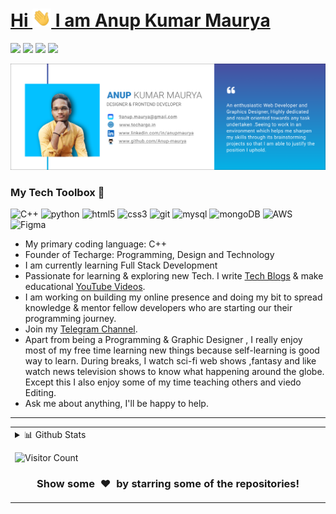 # [Hi <img src="https://raw.githubusercontent.com/ABSphreak/ABSphreak/master/gifs/Hi.gif" width="30px"> I am Anup Kumar Maurya](https://anup-maurya.github.io/myresume/)
[<img height="30" src="https://img.shields.io/badge/website-%231DA1F2.svg?&style=for-the-badge&logo=Google-chrome&logoColor=white" />][website]
[<img height="30" src="https://img.shields.io/badge/twitter-%231DA1F2.svg?&style=for-the-badge&logo=twitter&logoColor=white" />][twitter]
[<img height="30" src = "https://img.shields.io/badge/Youtube-%23E4405F.svg?&style=for-the-badge&logo=Youtube&logoColor=white">][Youtube] 
[<img height="30" src="https://img.shields.io/badge/linkedin-blue.svg?&style=for-the-badge&logo=linkedin&logoColor=white" />][LinkedIn]

![alt text](https://github.com/Anup-maurya/Anup-maurya/blob/main/cover2.png) 


### My Tech Toolbox 🧰

<p align="left">
 <img src="https://i.pinimg.com/originals/99/f8/87/99f887833c475448723d3c9ac16c179b.png" alt="C++" width="40" height="40"/> 
<img src="https://cdn3.iconfinder.com/data/icons/logos-and-brands-adobe/512/267_Python-512.png" alt="python" width="40" height="40"/> 
<img src="https://upload.wikimedia.org/wikipedia/commons/thumb/6/61/HTML5_logo_and_wordmark.svg/512px-HTML5_logo_and_wordmark.svg.png" alt="html5" height="40"/> 
<img src="https://upload.wikimedia.org/wikipedia/commons/thumb/d/d5/CSS3_logo_and_wordmark.svg/1200px-CSS3_logo_and_wordmark.svg.png" alt="css3" height="40"/> 
<img src="https://www.vectorlogo.zone/logos/git-scm/git-scm-icon.svg" alt="git" width="40" height="40"/> 
<img src="https://i.pinimg.com/originals/50/f1/58/50f1582a95bdac10f1c3fa295c8b947b.png" alt="mysql" width="40" height="40"/>  
<img src="https://cdn.icon-icons.com/icons2/2415/PNG/512/mongodb_original_wordmark_logo_icon_146425.png" alt="mongoDB" width="40" height="40"/>
<img src="https://www.citynews1130.com/wp-content/blogs.dir/sites/9/2018/11/26/aws.png" alt="AWS" width="40" height="40"/>
<img src="https://cdn-images-1.medium.com/max/1200/1*DG5eBssbHsAyh_RtTRz8mQ@2x.png" alt="Figma" width="40" height="40"/>
</p>

 

* My primary coding language: C++
* Founder of Techarge: Programming, Design and Technology
* I am currently learning Full Stack Development
* Passionate for learning & exploring new Tech. I write [Tech Blogs](https://techarge.in/) & make educational [YouTube Videos](https://www.youtube.com/channel/UCZ_PF5zujFtMkGk6IVwJX8g).
* I am working on building my online presence and doing my bit to spread knowledge & mentor fellow developers who are starting our their programming journey.
* Join my [Telegram Channel](https://t.me/techarge).
* Apart from being a Programming & Graphic Designer , I really enjoy most of my free time learning new things because self-learning is good way to learn. During breaks, I watch sci-fi web shows ,fantasy and like watch news television shows to know what happening around the globe. Except this I also enjoy some of my time teaching others and viedo Editing.
* Ask me about anything, I'll be happy to help.
<!-- -->
<!--* I'm looking to collaborate on Open source project-->

---

<table><tr><td valign="top" width="50%">

 <details>
<summary>📊 Github Stats</summary>

<p align="center"> <img src="https://github-readme-stats.vercel.app/api?username=anup-maurya&show_icons=true&theme=gotham" alt="Anup Kumar Maurya | Stats" />

</details>


 ![Visitor Count](https://profile-counter.glitch.me/{anup-maurya}/count.svg)

[website]: https://techarge.in
[twitter]: https://twitter.com/AnupKum77071928
[youtube]: https://www.youtube.com/channel/UCZ_PF5zujFtMkGk6IVwJX8g
[gmail]: https://9anup.maurya@gmail.com
[linkedin]: https://www.linkedin.com/in/anupmaurya

<h3 align="center">Show some &nbsp;❤️&nbsp; by starring some of the repositories!</h3>
